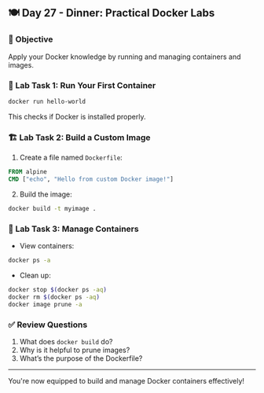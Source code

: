 ## 🍽️ Day 27 - Dinner: Practical Docker Labs

### 🎯 Objective

Apply your Docker knowledge by running and managing containers and images.

### 🔨 Lab Task 1: Run Your First Container

```bash
docker run hello-world
```

This checks if Docker is installed properly.

### 🏗️ Lab Task 2: Build a Custom Image

1. Create a file named `Dockerfile`:

```Dockerfile
FROM alpine
CMD ["echo", "Hello from custom Docker image!"]
```

2. Build the image:

```bash
docker build -t myimage .
```

### 🧹 Lab Task 3: Manage Containers

* View containers:

```bash
docker ps -a
```

* Clean up:

```bash
docker stop $(docker ps -aq)
docker rm $(docker ps -aq)
docker image prune -a
```

### ✅ Review Questions

1. What does `docker build` do?
2. Why is it helpful to prune images?
3. What’s the purpose of the Dockerfile?

---

You're now equipped to build and manage Docker containers effectively!
